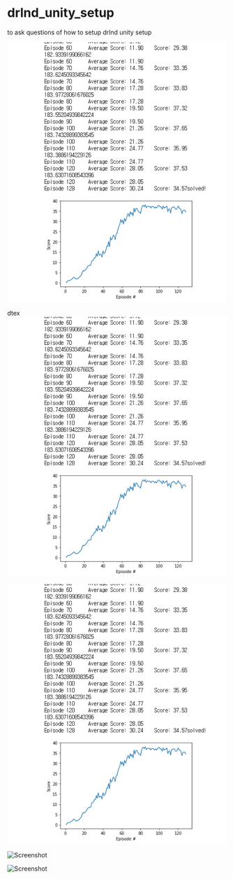 # drlnd_unity_setup
to ask questions of how to setup drlnd unity setup

![Alt text](solved.PNG?raw=true "Optional Title")

dtex
![Alt text](solved.PNG?raw=true "Optional Title")


![Screenshot](solved.PNG)

![Screenshot]("solved.PNG")

![Screenshot]('solved.PNG')
